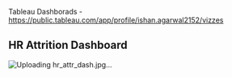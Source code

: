 Tableau Dashborads - https://public.tableau.com/app/profile/ishan.agarwal2152/vizzes


## HR Attrition Dashboard
![Uploading hr_attr_dash.jpg…]()
